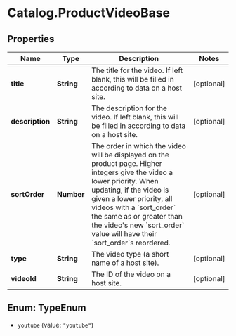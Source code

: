 # Catalog.ProductVideoBase

## Properties
Name | Type | Description | Notes
------------ | ------------- | ------------- | -------------
**title** | **String** | The title for the video. If left blank, this will be filled in according to data on a host site.  | [optional] 
**description** | **String** | The description for the video. If left blank, this will be filled in according to data on a host site.  | [optional] 
**sortOrder** | **Number** | The order in which the video will be displayed on the product page. Higher integers give the video a lower priority. When updating, if the video is given a lower priority, all videos with a &#x60;sort_order&#x60; the same as or greater than the video&#x27;s new &#x60;sort_order&#x60; value will have their &#x60;sort_order&#x60;s reordered.  | [optional] 
**type** | **String** | The video type (a short name of a host site).  | [optional] 
**videoId** | **String** | The ID of the video on a host site. | [optional] 

<a name="TypeEnum"></a>
## Enum: TypeEnum

* `youtube` (value: `"youtube"`)

